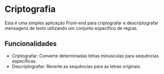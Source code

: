 # Criptografia

Esta é uma simples aplicação Front-end para criptografar e descriptografar mensagens de texto utilizando um conjunto específico de regras.

## Funcionalidades

- Criptografar: Converte determinadas letras minúsculas para sequências específicas.
- Descriptografar: Reverte as sequências para as letras originais.
